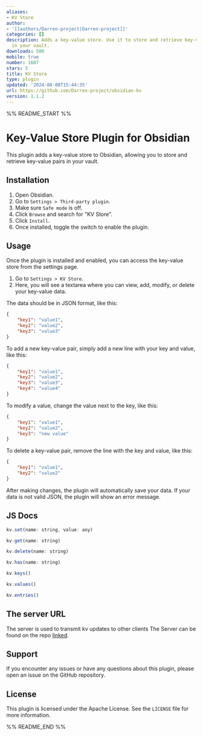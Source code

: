 ```yaml
---
aliases:
- KV Store
author:
- '[[authors/Darren-project|Darren-project]]'
categories: []
description: Adds a key-value store. Use it to store and retrieve key-value pairs
  in your vault.
downloads: 500
mobile: true
number: 1607
stars: 5
title: KV Store
type: plugin
updated: '2024-08-08T15:44:35'
url: https://github.com/Darren-project/obsidian-kv
version: 1.1.2
---
```


%% README_START %%

# Key-Value Store Plugin for Obsidian

This plugin adds a key-value store to Obsidian, allowing you to store and retrieve key-value pairs in your vault.

## Installation

1. Open Obsidian.
2. Go to `Settings > Third-party plugin`.
3. Make sure `Safe mode` is off.
4. Click `Browse` and search for "KV Store".
5. Click `Install`.
6. Once installed, toggle the switch to enable the plugin.

## Usage

Once the plugin is installed and enabled, you can access the key-value store from the settings page.

1. Go to `Settings > KV Store`.
2. Here, you will see a textarea where you can view, add, modify, or delete your key-value data.

The data should be in JSON format, like this:

```json
{
    "key1": "value1",
    "key2": "value2",
    "key3": "value3"
}
```

To add a new key-value pair, simply add a new line with your key and value, like this:

```json
{
    "key1": "value1",
    "key2": "value2",
    "key3": "value3",
    "key4": "value4"
}
```

To modify a value, change the value next to the key, like this:

```json
{
    "key1": "value1",
    "key2": "value2",
    "key3": "new value"
}
```

To delete a key-value pair, remove the line with the key and value, like this:

```json
{
    "key1": "value1",
    "key2": "value2"
}
```

After making changes, the plugin will automatically save your data. If your data is not valid JSON, the plugin will show an error message.

## JS Docs
```js
kv.set(name: string, value: any)

kv.get(name: string)

kv.delete(name: string)

kv.has(name: string)

kv.keys()

kv.values()

kv.entries()
```

## The server URL
The server is used to transmit kv updates to other clients
The Server can be found on the repo [linked](https://github.com/Darren-project/obsidian-kv-wss.git).

## Support

If you encounter any issues or have any questions about this plugin, please open an issue on the GitHub repository.

## License

This plugin is licensed under the Apache License. See the `LICENSE` file for more information.


%% README_END %%